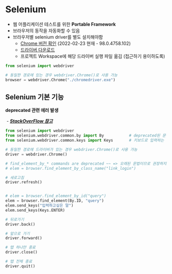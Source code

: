 # Selenium
- 웹 어플리케이션 테스트를 위한 **Portable Framework**
- 브라우저의 동작을 자동화할 수 있음
- 브라우저별 selenium driver를 별도 설치해야함
    - [Chrome 버전 확인](chrome://version/) (2022-02-23 현재 - 98.0.4758.102)
    - [드라이버 다운로드](https://chromedriver.chromium.org/downloads)
    - 프로젝트 Workspace에 해당 드라이버 실행 파일 옮김 (접근하기 용이하도록)

```python
from selenium import webdriver

# 동일한 경로에 있는 경우 webdriver.Chrome()로 사용 가능
browser = webdriver.Chrome("./chromedriver.exe")

```

## Selenium 기본 기능

**deprecated 관련 에러 발생**

​	- ***[StackOverFlow 참고](https://stackoverflow.com/questions/69875125/find-element-by-commands-are-deprecated-in-selenium)***

```python
from selenium import webdriver
from selenium.webdriver.common.by import By			  # deprecated된 문법 사용하지 않기 위해 불러옴
from selenium.webdriver.common.keys import Keys		  # 키보드로 입력하는 것처럼 사용가능

# 동일한 경로에 드라이버가 있는 경우 webdriver.Chrome()로 사용 가능
driver = webdriver.Chrome()

# find_element_by_* commands are deprecated ~~ => 오래된 문법이므로 권장하지 않음
# elem = browser.find_element_by_class_name("link_login")

# 새로고침
driver.refresh()


# elem = browser.find_element_by_id("query")
elem = browser.find_element(By.ID, "query")
elem.send_keys("입력하고싶은 말")
elem.send_keys(Keys.ENTER)

# 뒤로가기
driver.back()

# 앞으로 가기
driver.forward()

# 탭 하나만 종료
driver.close()

# 탭 전체 종료
driver.quit()
```

